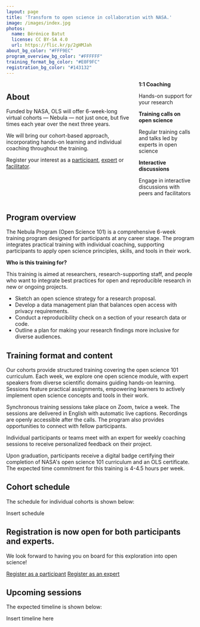 ```yaml
---
layout: page
title: 'Transform to open science in collaboration with NASA.'
image: /images/index.jpg
photos:
  name: Bérénice Batut
  license: CC BY-SA 4.0
  url: https://flic.kr/p/2gHMJah
about_bg_color: "#FFF9EC"
program_overview_bg_color: "#FFFFFF"
training_format_bg_color: "#E0F9FC"
registration_bg_color: "#143132"
---
```


<div class="nebula-about">
<section class="section" style="background-color: {{ page.about_bg_color }};">
    <div class="container">
        <div class="columns">
            <div class="column is-two-thirds">
                <h2 class="section-title is-size-3">About</h2>
                <p>Funded by NASA, OLS will offer 6-week-long virtual cohorts — Nebula — not just once, but five times each year over the next three years.</p>
                <p>We will bring our cohort-based approach, incorporating hands-on learning and individual coaching throughout the training.</p>
                <p>Register your interest as a <a href="#">participant</a>, <a href="#">expert</a> or <a href="#">facilitator</a>.</p>
            </div>
            <div class="column">
                <div class="card">
                    <div class="card-content">
                        <div class="icon-wrapper">
                            <i class="fas fa-user-friends"></i>
                        </div>
                        <div class="content">
                            <strong>1:1 Coaching</strong>
                            <p>Hands-on support for your research</p>
                        </div>
                    </div>
                </div>
                <div class="card">
                    <div class="card-content">
                        <div class="icon-wrapper">
                            <i class="fas fa-user-tie"></i>
                        </div>
                        <div class="content">
                            <strong>Training calls on open science</strong>
                            <p>Regular training calls and talks led by experts in open science</p>
                        </div>
                    </div>
                </div>
                <div class="card">
                    <div class="card-content">
                        <div class="icon-wrapper">
                            <i class="fas fa-comments"></i>
                        </div>
                        <div class="content">
                            <strong>Interactive discussions</strong>
                            <p>Engage in interactive discussions with peers and facilitators</p>
                        </div>
                    </div>
                </div>
            </div>
        </div>
    </div>
</section>

<section class="section" style="background-color: {{ page.program_overview_bg_color }};">
    <div class="container">
        <h2 class="section-title is-size-3">Program overview</h2>
        <p>The Nebula Program (Open Science 101) is a comprehensive 6-week training program designed for participants at any career stage. The program integrates practical training with individual coaching, supporting participants to apply open science principles, skills, and tools in their work.</p>
        <p><strong>Who is this training for?</strong></p>
        <p>This training is aimed at researchers, research-supporting staff, and people who want to integrate best practices for open and reproducible research in new or ongoing projects.</p>
        <ul>
            <li>Sketch an open science strategy for a research proposal.</li>
            <li>Develop a data management plan that balances open access with privacy requirements.</li>
            <li>Conduct a reproducibility check on a section of your research data or code.</li>
            <li>Outline a plan for making your research findings more inclusive for diverse audiences.</li>
        </ul>
    </div>
</section>

<section class="section" style="background-color: {{ page.training_format_bg_color }};">
    <div class="container">
        <h2 class="section-title is-size-3">Training format and content</h2>
        <p>Our cohorts provide structured training covering the open science 101 curriculum. Each week, we explore one open science module, with expert speakers from diverse scientific domains guiding hands-on learning. Sessions feature practical assignments, empowering learners to actively implement open science concepts and tools in their work.</p>
        <p>Synchronous training sessions take place on Zoom, twice a week. The sessions are delivered in English with automatic live captions. Recordings are openly accessible after the calls. The program also provides opportunities to connect with fellow participants.</p>
        <p>Individual participants or teams meet with an expert for weekly coaching sessions to receive personalized feedback on their project.</p>
        <p>Upon graduation, participants receive a digital badge certifying their completion of NASA's open science 101 curriculum and an OLS certificate. The expected time commitment for this training is 4-4.5 hours per week.</p>
    </div>
</section>

<section class="section" style="background-color: {{ page.program_overview_bg_color }};">
    <div class="container">
        <h2 class="section-title is-size-3">Cohort schedule</h2>
        <p>The schedule for individual cohorts is shown below:</p>
        <div class="box has-text-centered">
            <p>Insert schedule</p>
        </div>
    </div>
</section>

<section class="section" style="background-color: {{ page.registration_bg_color }};">
    <div class="container">
        <h2 class="section-title is-size-3 has-text-white">Registration is now open for both participants and experts.</h2>
        <p class="has-text-white">We look forward to having you on board for this exploration into open science!</p>
        <div class="buttons is-right">
            <a href="#" class="button is-primary">Register as a participant</a>
            <a href="#" class="button is-light">Register as an expert</a>
        </div>
    </div>
</section>

<section class="section" style="background-color: {{ page.program_overview_bg_color }};">
    <div class="container">
        <h2 class="section-title is-size-3">Upcoming sessions</h2>
        <p>The expected timeline is shown below:</p>
        <div class="box has-text-centered">
            <p>Insert timeline here</p>
        </div>
    </div>
</section>
</div>